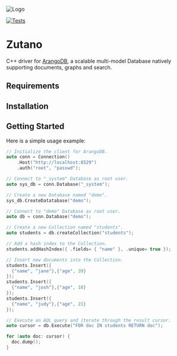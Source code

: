 ![Logo](https://www.arangodb.com/wp-content/uploads/2022/06/ArangoDB-dark-logo-2022.png)

[![Tests](https://github.com/CryptoNinjaGeek/zutano/actions/workflows/cmake.yml/badge.svg)](https://github.com/CryptoNinjaGeek/zutano/actions/workflows/cmake.yml)

# Zutano

C++ driver for [ArangoDB](https://www.arangodb.com), a scalable multi-model
Database natively supporting documents, graphs and search.

## Requirements

## Installation

## Getting Started

Here is a simple usage example:

```cpp
// Initialize the client for ArangoDB.
auto conn = Connection()
	.Host("http://localhost:8529")
	.auth("root", "passwd");

// Connect to "_system" Database as root user.
auto sys_db = conn.Database("_system");

// Create a new Database named "demo".
sys_db.CreateDatatabase("demo");

// Connect to "demo" Database as root user.
auto db = conn.Database("demo");

// Create a new Collection named "students".
auto students = db.createCollection("students");

// Add a hash index to the Collection.
students.addHashIndex({ .fields= { "name" }, .unique= true });

// Insert new documents into the Collection.
students.Insert({
  {"name", "jane"},{"age", 39}
});
students.Insert({
  {"name", "josh"},{"age", 18}
});
students.Insert({
  {"name", "judy"},{"age", 21}
});

// Execute an AQL query and iterate through the result cursor.
auto cursor = db.Execute("FOR doc IN students RETURN doc");

for (auto doc: cursor) {
  doc.dump();
}
```

